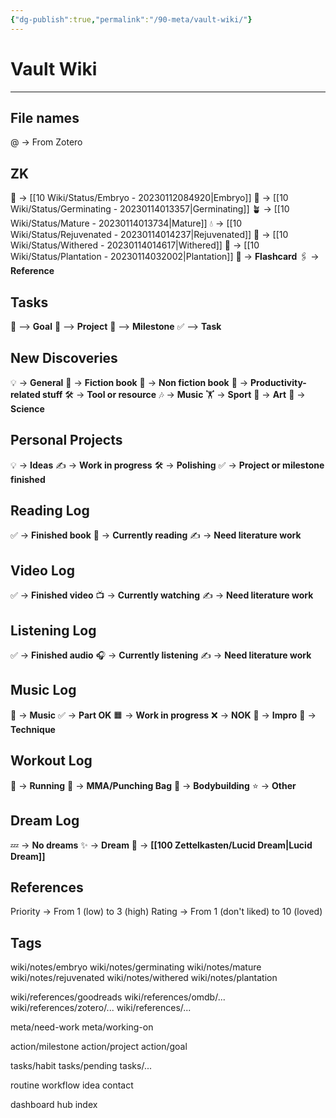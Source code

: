```yaml
---
{"dg-publish":true,"permalink":"/90-meta/vault-wiki/"}
---
```


# Vault Wiki
---
## File names
@ -> From Zotero

## ZK
🌱 -> [[10 Wiki/Status/Embryo - 20230112084920\|Embryo]]
🌰 -> [[10 Wiki/Status/Germinating - 20230114013357\|Germinating]]
🪴 -> [[10 Wiki/Status/Mature - 20230114013734\|Mature]]
💧 -> [[10 Wiki/Status/Rejuvenated - 20230114014237\|Rejuvenated]]
🍂 -> [[10 Wiki/Status/Withered - 20230114014617\|Withered]]
🌲 -> [[10 Wiki/Status/Plantation - 20230114032002\|Plantation]]
🎴 -> **Flashcard**
🖇️ -> **Reference**

## Tasks
🗻 --> **Goal**
🚧 --> **Project**
🎯 --> **Milestone**
✅ --> **Task**

## New Discoveries
💡 -> **General**
📕 -> **Fiction book**
📘 -> **Non fiction book**
🗿 -> **Productivity-related stuff**
🛠️ -> **Tool or resource**
🎶 -> **Music**
🏋️ -> **Sport**
🎨 -> **Art**
🔭 -> **Science**

## Personal Projects
💡 -> **Ideas**
✍️ -> **Work in progress**
🛠️ -> **Polishing**
✅ -> **Project or milestone finished**

## Reading Log
✅ -> **Finished book**
📖 -> **Currently reading**
✍️ -> **Need literature work**

## Video Log
✅ -> **Finished video**
📺 -> **Currently watching**
✍️ -> **Need literature work**

## Listening Log
✅ -> **Finished audio**
🎧 -> **Currently listening**
✍️ -> **Need literature work**

## Music Log
🎹 -> **Music**
✅ -> **Part OK**
🟧 -> **Work in progress**
❌ -> **NOK**
🎵 -> **Impro**
🎼 -> **Technique**

## Workout Log
🏃 -> **Running**
🥊 -> **MMA/Punching Bag**
💪 -> **Bodybuilding**
⭐ -> **Other**

## Dream Log
💤 -> **No dreams**
✨ -> **Dream**
🗻 -> **[[100 Zettelkasten/Lucid Dream\|Lucid Dream]]**

## References
Priority -> From 1 (low) to 3 (high)
Rating -> From 1 (don't liked) to 10 (loved)

## Tags

wiki/notes/embryo
wiki/notes/germinating
wiki/notes/mature
wiki/notes/rejuvenated
wiki/notes/withered
wiki/notes/plantation

wiki/references/goodreads
wiki/references/omdb/...
wiki/references/zotero/...
wiki/references/...

meta/need-work
meta/working-on

action/milestone
action/project
action/goal

tasks/habit
tasks/pending
tasks/...

routine
workflow
idea
contact

dashboard
hub
index

